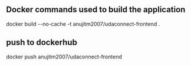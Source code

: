 


## Docker commands used to build the application 
docker build --no-cache -t anujitm2007/udaconnect-frontend .

## push to dockerhub
docker push anujitm2007/udaconnect-frontend
